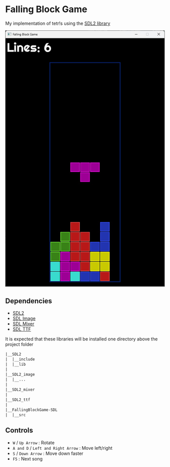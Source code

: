 # Falling Block Game

My implementation of tetr!s using the [SDL2 library](https://www.libsdl.org/)

![screenshot](img/screenshot.jpg)

## Dependencies

- [SDL2](https://github.com/libsdl-org/SDL)
- [SDL Image](https://github.com/libsdl-org/SDL_image)
- [SDL Mixer](https://github.com/libsdl-org/SDL_mixer)
- [SDL TTF](https://github.com/libsdl-org/SDL_ttf)

It is expected that these libraries will be installed one directory above the project folder

```
|__SDL2
|  |__include
|  |__lib
|
|__SDL2_image
|  |__...
|
|__SDL2_mixer
|
|__SDL2_ttf
|
|__FallingBlockGame-SDL
|  |__src
```

## Controls

- `W` / `Up Arrow` : Rotate
- `A and D` / `Left and Right Arrow` : Move left/right
- `S` / `Down Arrow` : Move down faster
- `F5` : Next song